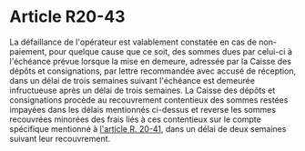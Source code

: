 # Article R20-43

La défaillance de l'opérateur est valablement constatée en cas de non-paiement, pour quelque cause que ce soit, des sommes dues par celui-ci à l'échéance prévue lorsque la mise en demeure, adressée par la Caisse des dépôts et consignations, par lettre recommandée avec accusé de réception, dans un délai de trois semaines suivant l'échéance est demeurée infructueuse après un délai de trois semaines. La Caisse des dépôts et consignations procède au recouvrement contentieux des sommes restées impayées dans les délais mentionnés ci-dessus et reverse les sommes recouvrées minorées des frais liés à ces contentieux sur le compte spécifique mentionné à [l'article R. 20-41][1], dans un délai de deux semaines suivant leur recouvrement.

 [1]: /affichCodeArticle.do?cidTexte=LEGITEXT000006070987&idArticle=LEGIARTI000006466253&dateTexte=&categorieLien=cid